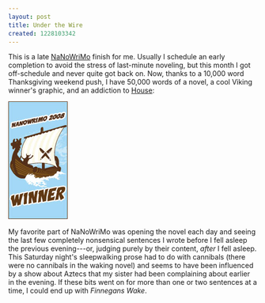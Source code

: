 ```yaml
---
layout: post
title: Under the Wire
created: 1228103342
---
```

This is a late [NaNoWriMo](http://www.nanowrimo.org/eng/user/4573) finish for me.  Usually I schedule an early completion to avoid the stress of last-minute noveling, but this month I got off-schedule and never quite got back on.  Now, thanks to a 10,000 word Thanksgiving weekend push, I have 50,000 words of a novel, a cool Viking winner's graphic, and an addiction to [House](http://www.fox.com/house/):<!--break-->

![NaNo 2008 Winner](/files/pictures/nano_08_winner_viking_120x238.jpg)

My favorite part of NaNoWriMo was opening the novel each day and seeing the last few completely nonsensical sentences I wrote before I fell asleep the previous evening---or, judging purely by their content, *after* I fell asleep.  This Saturday night's sleepwalking prose had to do with cannibals (there were no cannibals in the waking novel) and seems to have been influenced by a show about Aztecs that my sister had been complaining about earlier in the evening.  If these bits went on for more than one or two sentences at a time, I could end up with *Finnegans Wake*.
